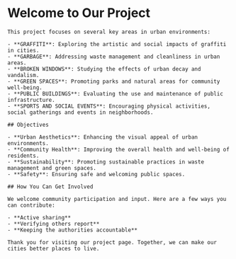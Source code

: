 # Welcome to Our Project

    This project focuses on several key areas in urban environments:

    - **GRAFFITI**: Exploring the artistic and social impacts of graffiti in cities.
    - **GARBAGE**: Addressing waste management and cleanliness in urban areas.
    - **BROKEN WINDOWS**: Studying the effects of urban decay and vandalism.
    - **GREEN SPACES**: Promoting parks and natural areas for community well-being.
    - **PUBLIC BUILDINGS**: Evaluating the use and maintenance of public infrastructure.
    - **SPORTS AND SOCIAL EVENTS**: Encouraging physical activities, social gatherings and events in neighborhoods.

    ## Objectives

    - **Urban Aesthetics**: Enhancing the visual appeal of urban environments.
    - **Community Health**: Improving the overall health and well-being of residents.
    - **Sustainability**: Promoting sustainable practices in waste management and green spaces.
    - **Safety**: Ensuring safe and welcoming public spaces.

    ## How You Can Get Involved

    We welcome community participation and input. Here are a few ways you can contribute:

    - **Active sharing**
    - **Verifying others report**
    - **Keeping the authorities accountable**

    Thank you for visiting our project page. Together, we can make our cities better places to live.